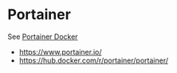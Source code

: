 # Portainer

See [Portainer Docker](https://hub.docker.com/r/portainer/portainer/)

- https://www.portainer.io/
- https://hub.docker.com/r/portainer/portainer/
